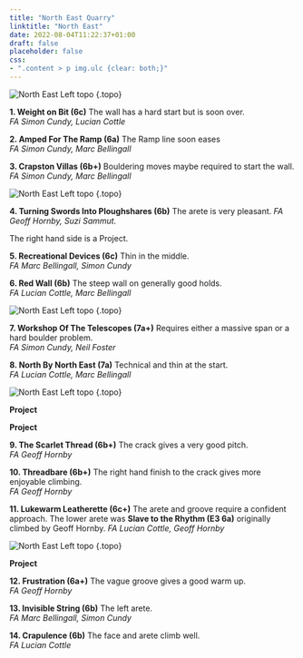 ```yaml
---
title: "North East Quarry"
linktitle: "North East"
date: 2022-08-04T11:22:37+01:00
draft: false
placeholder: false
css:
- ".content > p img.ulc {clear: both;}"
---
```


![North East Left topo](/img/peak/matlock/north-east-1.jpg)
{.topo}


**1. Weight on Bit (6c)** The wall has a hard start but is soon over.        
*FA Simon Cundy, Lucian Cottle* 

**2. Amped For The Ramp (6a)** The Ramp line soon eases  
*FA Simon Cundy, Marc Bellingall* 

**3. Crapston Villas (6b+)** Bouldering moves maybe required to start the wall.  
*FA Simon Cundy, Marc Bellingall* 

![North East Left topo](/img/peak/matlock/north-east-2.jpg)
{.topo}



**4. Turning Swords Into Ploughshares (6b)** The arete is very pleasant. 
*FA Geoff Hornby, Suzi Sammut.* 

The right hand side is a Project.  

**5. Recreational Devices (6c)** Thin in the middle.  
*FA Marc Bellingall, Simon Cundy*   

**6. Red Wall (6b)** The steep wall on generally good holds.  
*FA Lucian Cottle, Marc Bellingall* 

![North East Left topo](/img/peak/matlock/north-east-3.jpg)
{.topo}



**7. Workshop Of The Telescopes (7a+)** Requires either a massive span or a hard boulder problem.  
*FA Simon Cundy, Neil Foster* 

**8. North By North East (7a)** Technical and thin at the start.  
*FA Lucian Cottle, Marc Bellingall* 

![North East Left topo](/img/peak/matlock/north-east-4.jpg)
{.topo}

**Project** 

**Project** 

**9. The Scarlet Thread (6b+)** The crack gives a very good pitch.  
*FA Geoff Hornby*    

**10. Threadbare (6b+)** The right hand finish to the crack gives more enjoyable climbing.  
*FA Geoff Hornby*  

**11. Lukewarm Leatherette (6c+)** The arete and groove require a confident approach. The lower arete was **Slave to the Rhythm (E3 6a)** originally climbed by Geoff Hornby.
*FA Lucian Cottle, Geoff Hornby*  

![North East Left topo](/img/peak/matlock/north-east-5.jpg)
{.topo}

**Project** 

**12. Frustration (6a+)** The vague groove gives a good warm up.  
*FA Geoff Hornby*    

**13. Invisible String (6b)** The left arete.  
*FA Marc Bellingall, Simon Cundy*   

**14. Crapulence (6b)** The face and arete climb well.  
*FA Lucian Cottle*  